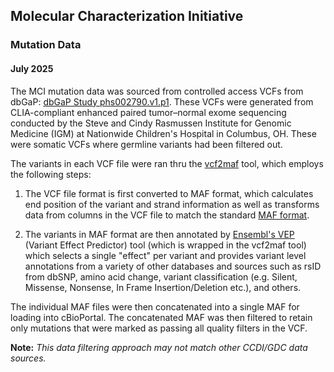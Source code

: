 ## Molecular Characterization Initiative
### Mutation Data
#### July 2025

The MCI mutation data was sourced from controlled access VCFs from dbGaP: [dbGaP Study phs002790.v1.p1](https://www.ncbi.nlm.nih.gov/projects/gap/cgi-bin/study.cgi?study_id=phs002790.v1.p1). These VCFs were generated from CLIA-compliant enhanced paired tumor–normal exome sequencing conducted by the Steve and Cindy Rasmussen Institute for Genomic Medicine (IGM) at Nationwide Children's Hospital in Columbus, OH. These were somatic VCFs where germline variants had been filtered out.


The variants in each VCF file were ran thru the [vcf2maf](https://github.com/mskcc/vcf2maf) tool, which employs the following steps:

1. The VCF file format is first converted to MAF format, which calculates end position of the variant and strand information as well as transforms data from columns in the VCF file to match the standard [MAF format](https://docs.gdc.cancer.gov/Data/File_Formats/MAF_Format/).

2. The variants in MAF format are then annotated by [Ensembl's VEP](https://useast.ensembl.org/info/docs/tools/vep/index.html) (Variant Effect Predictor) tool (which is wrapped in the vcf2maf tool) which selects a single "effect" per variant and provides variant level annotations from a variety of other databases and sources such as rsID from dbSNP, amino acid change, variant classification (e.g. Silent, Missense, Nonsense, In Frame Insertion/Deletion etc.), and others.


The individual MAF files were then concatenated into a single MAF for loading into cBioPortal. The concatenated MAF was then filtered to retain only mutations that were marked as passing all quality filters in the VCF.



**Note:** *This data filtering approach may not match other CCDI/GDC data sources.*
